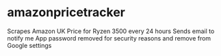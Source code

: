 # amazonpricetracker

Scrapes Amazon UK Price for Ryzen 3500 every 24 hours
Sends email to notify me
App password removed for security reasons and remove from Google settings